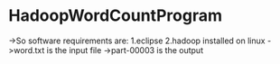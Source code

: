 # HadoopWordCountProgram
->So software requirements are:
1.eclipse
2.hadoop installed on linux
->word.txt is the input file
->part-00003 is the output 
